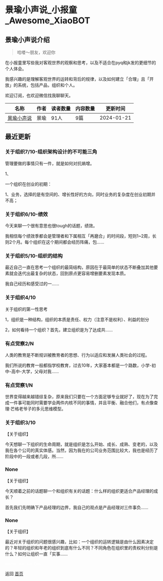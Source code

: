 # 景瑜小声说_小报童_Awesome_XiaoBOT

## 景瑜小声说介绍
> 哈喽～朋友，欢迎你    
    
在小报童里写些我对客观世界的观察和思考，以及不适合在pyq和jk发的更细节的个人体会。    
    
我感兴趣的是理解客观世界的运转和背后的规律，以及如何建立「合理」且「开放」的系统，包括产品，组织和个人。    
    
欢迎订阅，也欢迎微信找我聊聊天。  
  


|名称|作者|读者数量|内容数量|更新时间|
|---|---|---|---|---|
|[景瑜小声说](https://xiaobot.net/p/jingyutalk?refer=0b133df9-27dc-423b-8101-639049001c13)|景瑜|91人|9篇|2024-01-21|

## 最近更新
### 关于组织7/10-组织架构设计的不可能三角

管理要做的事情只有一件，就是如何对抗熵增。

1、

一个组织在创业的初期：

1、业务，选择的是有空间的、增长性好的方向，同时业务的复杂度在创业初期并不高；

### 关于组织6/10-绩效

今天来聊一个很有意思也很tough的话题，绩效。

我相信每个绩效季都会是管理者和下属相互「再磨合」的时间段，短则1~2周，长则2个月。每个组织在这个期间都会经历阵痛，包......

### 关于组织5/10-组织的结构

最近自己一直在思考一个组织的最简结构，原因在于最简单的状态不断叠加其他要素就会迭代出最复杂的状态，回到原点更容易增删要素发现本质。

我自己经历和感受过的一......

### 关于组织4/10

关于组织的第一性思考

1，组织是一种结构，组织的本质是责任、权力（注意不是权利）、利益的划分

2，如何看待一个组织？首先，建立组织是为了达成共......

### 有点觉察2/N

人类的教育是不断规训被教育者的思想、行为以适应和发展人类社会的过程。

我们所说的教育一般都指学校教育，过去10年，大家基本都是一个路数，小学-初中-高中-大学，父母对我......

### 有点觉察1/N

世界变得越来越错综复杂，原来我们只要在一个方面足够专业就好了，现在为了完成一件事可能同时需要学会两件内核不同的事情，并且平衡、融合他们，有点像查理·芒格老爷子的多元思维模型。

### 关于组织3/10

【关于组织】

今天想聊一下组织的生命周期，就是组织是怎么开始、成长、成熟、变老的，以及我在各个公司的真实体感。当然，因为我在的公司业务范围比较大，我也是经历了阶段中的一段或者几段，所......

### None

【关于组织】

今天顺着之前的话题聊一个和组织有关的话题：什么样的组织更适合产品经理的成长？

首先我们先明确下产品经理的边界，我自己的观点是产品经理对三件事负......

### None

【关于组织】

最近对关于组织的问题很感兴趣，比如：一个组织的运转逻辑是由什么因素决定的？年轻的组织和年老的组织到底有什么不同？不同角色在组织里的责权利分别是什么？如何让组织一直「实事......


<a href="https://github.com/Reno9527/awesome-xiaobot" style="color: white; text-decoration: none;">awesome-xiaobot</a>

返回 [首页](../README.md)
